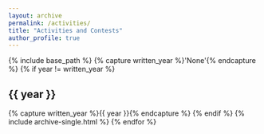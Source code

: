 ```yaml
---
layout: archive
permalink: /activities/
title: "Activities and Contests"
author_profile: true
---
```


{% include base_path %}
{% capture written_year %}'None'{% endcapture %}
  {% if year != written_year %}
    <h2 id="{{ year | slugify }}" class="archive__subtitle">{{ year }}</h2>
    {% capture written_year %}{{ year }}{% endcapture %}
  {% endif %}
  {% include archive-single.html %}
{% endfor %}
